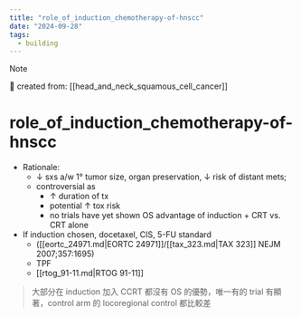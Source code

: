 ```yaml
---
title: "role_of_induction_chemotherapy-of-hnscc"
date: "2024-09-28"
tags:
  - building
---
```


> [!NOTE]
> 🌱 created from: [[head_and_neck_squamous_cell_cancer]]

# role_of_induction_chemotherapy-of-hnscc

- Rationale:
  - ↓ sxs a/w 1° tumor size, organ preservation, ↓ risk of distant mets;
  - controversial as
    - ↑ duration of tx
    - potential ↑ tox risk
    - no trials have yet shown OS advantage of induction + CRT vs. CRT alone
- If induction chosen, docetaxel, CIS, 5-FU standard
  - ([[eortc_24971.md|EORTC 24971]]/[[tax_323.md|TAX 323]] NEJM 2007;357:1695)
  - TPF
  - [[rtog_91-11.md|RTOG 91-11]]

> 大部分在 induction 加入 CCRT 都沒有 OS 的優勢，唯一有的 trial 有顯著，control
> arm 的 locoregional control 都比較差
